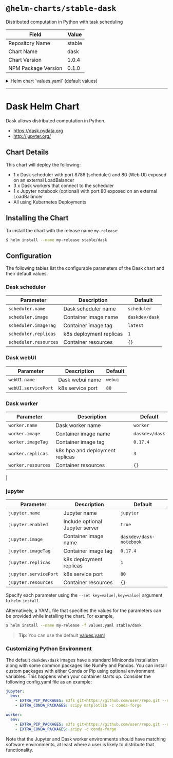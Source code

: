 # `@helm-charts/stable-dask`

Distributed computation in Python with task scheduling

| Field               | Value  |
| ------------------- | ------ |
| Repository Name     | stable |
| Chart Name          | dask   |
| Chart Version       | 1.0.4  |
| NPM Package Version | 0.1.0  |

<details>

<summary>Helm chart `values.yaml` (default values)</summary>

```yaml
# nameOverride: dask
# fullnameOverride: dask

scheduler:
  name: scheduler
  image:
    repository: 'daskdev/dask'
    tag: '0.17.4'
    pullPolicy: IfNotPresent
  replicas: 1
  serviceType: 'LoadBalancer'
  servicePort: 8786
  resources:
    {}
    # limits:
    #   cpu: 1.8
    #   memory: 6G
    # requests:
    #   cpu: 1.8
    #   memory: 6G

webUI:
  name: webui
  servicePort: 80

worker:
  name: worker
  image:
    repository: 'daskdev/dask'
    tag: '0.17.4'
    pullPolicy: IfNotPresent
  replicas: 3
  aptPackages: >-
  default_resources: # overwritten by resource limits if they exist
    cpu: 1
    memory: '4GiB'
  env:
    # - name: EXTRA_CONDA_PACKAGES
    #   value: numba xarray -c conda-forge
    # - name: EXTRA_PIP_PACKAGES
    #   value: s3fs dask-ml --upgrade
  resources:
    {}
    # limits:
    #   cpu: 1
    #   memory: 3G
    # requests:
    #   cpu: 1
    #   memory: 3G

jupyter:
  name: jupyter
  enabled: true
  image:
    repository: 'daskdev/dask-notebook'
    tag: '0.17.4'
    pullPolicy: IfNotPresent
  replicas: 1
  serviceType: 'LoadBalancer'
  servicePort: 80
  password: 'sha1:aae8550c0a44:9507d45e087d5ee481a5ce9f4f16f37a0867318c' # 'dask'
  env:
    # - name: EXTRA_CONDA_PACKAGES
    #   value: numba xarray -c conda-forge
    # - name: EXTRA_PIP_PACKAGES
    #   value: s3fs dask-ml --upgrade
  resources:
    {}
    # limits:
    #   cpu: 2
    #   memory: 6G
    # requests:
    #   cpu: 2
    #   memory: 6G
```

</details>

---

# Dask Helm Chart

Dask allows distributed computation in Python.

- https://dask.pydata.org
- http://jupyter.org/

## Chart Details

This chart will deploy the following:

- 1 x Dask scheduler with port 8786 (scheduler) and 80 (Web UI) exposed on an external LoadBalancer
- 3 x Dask workers that connect to the scheduler
- 1 x Jupyter notebook (optional) with port 80 exposed on an external LoadBalancer
- All using Kubernetes Deployments

## Installing the Chart

To install the chart with the release name `my-release`:

```bash
$ helm install --name my-release stable/dask
```

## Configuration

The following tables list the configurable parameters of the Dask chart and their default values.

### Dask scheduler

| Parameter             | Description             | Default        |
| --------------------- | ----------------------- | -------------- |
| `scheduler.name`      | Dask scheduler name     | `scheduler`    |
| `scheduler.image`     | Container image name    | `daskdev/dask` |
| `scheduler.imageTag`  | Container image tag     | `latest`       |
| `scheduler.replicas`  | k8s deployment replicas | `1`            |
| `scheduler.resources` | Container resources     | `{}`           |

### Dask webUI

| Parameter           | Description      | Default |
| ------------------- | ---------------- | ------- |
| `webUI.name`        | Dask webui name  | `webui` |
| `webUI.servicePort` | k8s service port | `80`    |

### Dask worker

| Parameter          | Description                     | Default        |
| ------------------ | ------------------------------- | -------------- |
| `worker.name`      | Dask worker name                | `worker`       |
| `worker.image`     | Container image name            | `daskdev/dask` |
| `worker.imageTag`  | Container image tag             | `0.17.4`       |
| `worker.replicas`  | k8s hpa and deployment replicas | `3`            |
| `worker.resources` | Container resources             | `{}`           |

|

### jupyter

| Parameter             | Description                     | Default                 |
| --------------------- | ------------------------------- | ----------------------- |
| `jupyter.name`        | Jupyter name                    | `jupyter`               |
| `jupyter.enabled`     | Include optional Jupyter server | `true`                  |
| `jupyter.image`       | Container image name            | `daskdev/dask-notebook` |
| `jupyter.imageTag`    | Container image tag             | `0.17.4`                |
| `jupyter.replicas`    | k8s deployment replicas         | `1`                     |
| `jupyter.servicePort` | k8s service port                | `80`                    |
| `jupyter.resources`   | Container resources             | `{}`                    |

Specify each parameter using the `--set key=value[,key=value]` argument to `helm install`.

Alternatively, a YAML file that specifies the values for the parameters can be provided while installing the chart. For example,

```bash
$ helm install --name my-release -f values.yaml stable/dask
```

> **Tip**: You can use the default [values.yaml](values.yaml)

### Customizing Python Environment

The default `daskdev/dask` images have a standard Miniconda installation along
with some common packages like NumPy and Pandas. You can install custom packages
with either Conda or Pip using optional environment variables. This happens
when your container starts up. Consider the following config.yaml file as an
example:

```yaml
jupyter:
  env:
    - EXTRA_PIP_PACKAGES: s3fs git+https://github.com/user/repo.git --upgrade
    - EXTRA_CONDA_PACKAGES: scipy matplotlib -c conda-forge

worker:
  env:
    - EXTRA_PIP_PACKAGES: s3fs git+https://github.com/user/repo.git --upgrade
    - EXTRA_CONDA_PACKAGES: scipy -c conda-forge
```

Note that the Jupyter and Dask worker environments should have matching
software environments, at least where a user is likely to distribute that
functionality.
